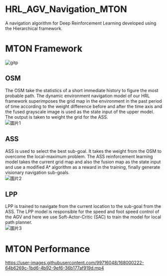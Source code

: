 # HRL_AGV_Navigation_MTON
A navigation algorithm for Deep Reinforcement Learning developed using the Hierarchical framework.

# MTON Framework
![gitp](https://user-images.githubusercontent.com/99716048/167999878-f1f41c1e-9cce-47dc-9e83-ff74dc5c0e2b.png)  

## OSM
The OSM take the statistics of a short immediate history to figure the most  probable path. The dynamic environment navigation model of our HRL framework superimposes the grid map in the environment in the past period of time according to the weight difference before and after the time axis and the fused grayscale image is used as the state input of the upper model. The output is taken to weight the grid for the ASS.  
![圖片1](https://user-images.githubusercontent.com/99716048/168080440-4b799e07-599f-42cb-96fa-d0a5cdb6da51.png)

## ASS
ASS is used to select the best sub-goal. It takes the weight from the OSM to overcome the local-maximum problem. The ASS reinforcement learning model takes the current grid map and also the fusion map as the state input and use a modified A* algorithm as a reward in the training, finally generate visionary navigation sub-goals.   
![圖片2](https://user-images.githubusercontent.com/99716048/168080473-c83a921b-ff78-4067-bef0-0d1c7427a373.png)

## LPP
LPP is trained to navigate from the current location to the sub-goal from the ASS. The LPP model is responsible for the speed and foot speed control of the AGV and here we use Soft-Actor-Critic (SAC) to train the model for local path planner.  
![圖片3](https://user-images.githubusercontent.com/99716048/168080523-57cb01f9-6bb6-4680-bf4a-a6ebeb268d18.png)

# MTON Performance
https://user-images.githubusercontent.com/99716048/168000222-64b6269c-1bd6-4b92-9ef6-36b177af919d.mp4
